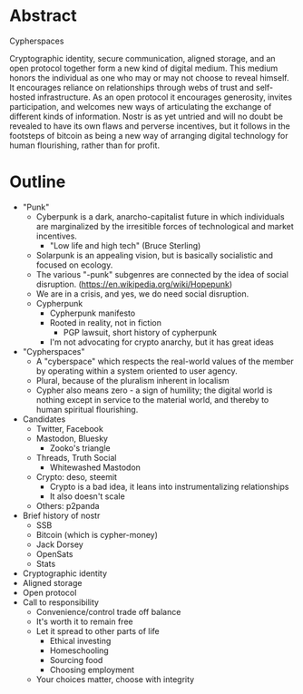 # Abstract

Cypherspaces

Cryptographic identity, secure communication, aligned storage, and an open protocol together form a new kind of digital medium. This medium honors the individual as one who may or may not choose to reveal himself. It encourages reliance on relationships through webs of trust and self-hosted infrastructure. As an open protocol it encourages generosity, invites participation, and welcomes new ways of articulating the exchange of different kinds of information. Nostr is as yet untried and will no doubt be revealed to have its own flaws and perverse incentives, but it follows in the footsteps of bitcoin as being a new way of arranging digital technology for human flourishing, rather than for profit.

# Outline

- "Punk"
  - Cyberpunk is a dark, anarcho-capitalist future in which individuals are marginalized by the irresitible forces of technological and market incentives.
    - "Low life and high tech" (Bruce Sterling)
  - Solarpunk is an appealing vision, but is basically socialistic and focused on ecology.
  - The various "-punk" subgenres are connected by the idea of social disruption. (https://en.wikipedia.org/wiki/Hopepunk)
  - We are in a crisis, and yes, we do need social disruption.
  - Cypherpunk
    - Cypherpunk manifesto
    - Rooted in reality, not in fiction
      - PGP lawsuit, short history of cypherpunk
    - I'm not advocating for crypto anarchy, but it has great ideas
- "Cypherspaces"
  - A "cyberspace" which respects the real-world values of the member by operating within a system oriented to user agency.
  - Plural, because of the pluralism inherent in localism
  - Cypher also means zero - a sign of humility; the digital world is nothing except in service to the material world, and thereby to human spiritual flourishing.
- Candidates
  - Twitter, Facebook
  - Mastodon, Bluesky
    - Zooko's triangle
  - Threads, Truth Social
    - Whitewashed Mastodon
  - Crypto: deso, steemit
    - Crypto is a bad idea, it leans into instrumentalizing relationships
    - It also doesn't scale
  - Others: p2panda
- Brief history of nostr
  - SSB
  - Bitcoin (which is cypher-money)
  - Jack Dorsey
  - OpenSats
  - Stats
- Cryptographic identity
- Aligned storage
- Open protocol
- Call to responsibility
  - Convenience/control trade off balance
  - It's worth it to remain free
  - Let it spread to other parts of life
    - Ethical investing
    - Homeschooling
    - Sourcing food
    - Choosing employment
  - Your choices matter, choose with integrity
